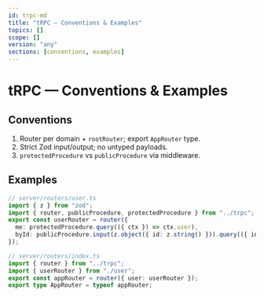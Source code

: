 ```yaml
---
id: trpc-md
title: "tRPC — Conventions & Examples"
topics: []
scope: []
version: "any"
sections: [conventions, examples]
---
```

# tRPC — Conventions & Examples

## Conventions
1. Router per domain + `rootRouter`; export `AppRouter` type.
2. Strict Zod input/output; no untyped payloads.
3. `protectedProcedure` vs `publicProcedure` via middleware.

## Examples
```ts
// server/routers/user.ts
import { z } from "zod";
import { router, publicProcedure, protectedProcedure } from "../trpc";
export const userRouter = router({
  me: protectedProcedure.query(({ ctx }) => ctx.user),
  byId: publicProcedure.input(z.object({ id: z.string() })).query(({ input, ctx }) => ctx.db.user.find(input.id)),
});

// server/routers/index.ts
import { router } from "../trpc";
import { userRouter } from "./user";
export const appRouter = router({ user: userRouter });
export type AppRouter = typeof appRouter;
```
